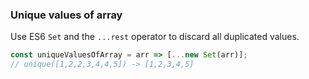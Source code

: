 ### Unique values of array

Use ES6 `Set` and the `...rest` operator to discard all duplicated values.

```js
const uniqueValuesOfArray = arr => [...new Set(arr)];
// unique([1,2,2,3,4,4,5]) -> [1,2,3,4,5]
```
